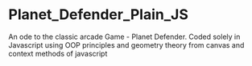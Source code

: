 # Planet_Defender_Plain_JS
An ode to the classic arcade Game - Planet Defender. Coded solely in Javascript using OOP principles and geometry theory from canvas and context methods of javascript
